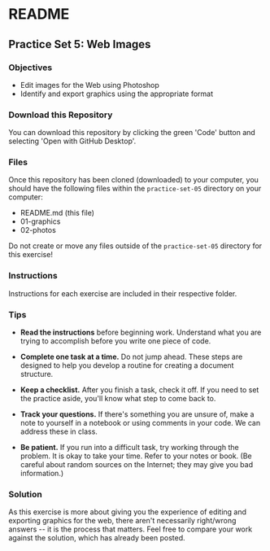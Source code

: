 # README

## Practice Set 5: Web Images

### Objectives

- Edit images for the Web using Photoshop
- Identify and export graphics using the appropriate format

### Download this Repository

You can download this repository by clicking the green 'Code' button and selecting 'Open with GitHub Desktop'.

### Files

Once this repository has been cloned (downloaded) to your computer, you should have the following files within the `practice-set-05` directory on your computer:

- README.md (this file)
- 01-graphics
- 02-photos

Do not create or move any files outside of the `practice-set-05` directory for this exercise!

### Instructions

Instructions for each exercise are included in their respective folder.


### Tips

- **Read the instructions** before beginning work. Understand what you are trying to accomplish before you write one piece of code.

- **Complete one task at a time.** Do not jump ahead. These steps are designed to help you develop a routine for creating a document structure.

- **Keep a checklist.** After you finish a task, check it off. If you need to set the practice aside, you'll know what step to come back to.

- **Track your questions.** If there's something you are unsure of, make a note to yourself in a notebook or using comments in your code. We can address these in class.

- **Be patient.** If you run into a difficult task, try working through the problem. It is okay to take your time. Refer to your notes or book. (Be careful about random sources on the Internet; they may give you bad information.)


### Solution

As this exercise is more about giving you the experience of editing and exporting graphics for the web, there aren't necessarily right/wrong answers -- it is the process that matters. Feel free to compare your work against the solution, which has already been posted.
